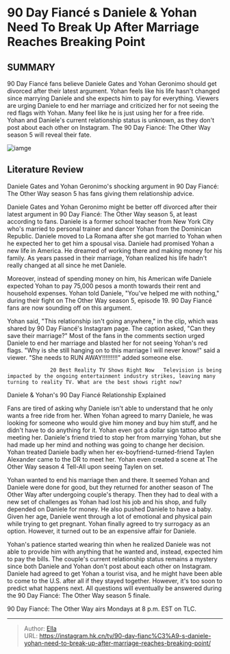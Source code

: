 # 90 Day Fiancé s Daniele &amp; Yohan Need To Break Up After Marriage Reaches Breaking Point


## SUMMARY 



  90 Day Fiancé fans believe Daniele Gates and Yohan Geronimo should get divorced after their latest argument. Yohan feels like his life hasn&#39;t changed since marrying Daniele and she expects him to pay for everything.   Viewers are urging Daniele to end her marriage and criticized her for not seeing the red flags with Yohan. Many feel like he is just using her for a free ride.   Yohan and Daniele&#39;s current relationship status is unknown, as they don&#39;t post about each other on Instagram. The 90 Day Fiancé: The Other Way season 5 will reveal their fate.  

![iamge](https://static1.srcdn.com/wordpress/wp-content/uploads/2023/11/90-day-fianc-s-daniele-yohan-need-to-break-up-after-marriage-reaches-breaking-point.jpg)

## Literature Review
Daniele Gates and Yohan Geronimo&#39;s shocking argument in 90 Day Fiancé: The Other Way season 5 has fans giving them relationship advice.




Daniele Gates and Yohan Geronimo might be better off divorced after their latest argument in 90 Day Fiancé: The Other Way season 5, at least according to fans. Daniele is a former school teacher from New York City who&#39;s married to personal trainer and dancer Yohan from the Dominican Republic. Daniele moved to La Romana after she got married to Yohan when he expected her to get him a spousal visa. Daniele had promised Yohan a new life in America. He dreamed of working there and making money for his family. As years passed in their marriage, Yohan realized his life hadn&#39;t really changed at all since he met Daniele.




Moreover, instead of spending money on him, his American wife Daniele expected Yohan to pay 75,000 pesos a month towards their rent and household expenses. Yohan told Daniele, &#34;You&#39;ve helped me with nothing,&#34; during their fight on The Other Way season 5, episode 19. 90 Day Fiancé fans are now sounding off on this argument.


 

Yohan said, &#34;This relationship isn&#39;t going anywhere,&#34; in the clip, which was shared by 90 Day Fiancé&#39;s Instagram page. The caption asked, &#34;Can they save their marriage?&#34; Most of the fans in the comments section urged Daniele to end her marriage and blasted her for not seeing Yohan&#39;s red flags. &#34;Why is she still hanging on to this marriage I will never know!&#34; said a viewer. &#34;She needs to RUN AWAY!!!!!!!!!&#34; added someone else.




                  20 Best Reality TV Shows Right Now   Television is being impacted by the ongoing entertainment industry strikes, leaving many turning to reality TV. What are the best shows right now?    


 Daniele &amp; Yohan&#39;s 90 Day Fiancé Relationship Explained 
          

Fans are tired of asking why Daniele isn&#39;t able to understand that he only wants a free ride from her. When Yohan agreed to marry Daniele, he was looking for someone who would give him money and buy him stuff, and he didn&#39;t have to do anything for it. Yohan even got a dollar sign tattoo after meeting her. Daniele&#39;s friend tried to stop her from marrying Yohan, but she had made up her mind and nothing was going to change her decision. Yohan treated Daniele badly when her ex-boyfriend-turned-friend Taylen Alexander came to the DR to meet her. Yohan even created a scene at The Other Way season 4 Tell-All upon seeing Taylen on set.




Yohan wanted to end his marriage then and there. It seemed Yohan and Daniele were done for good, but they returned for another season of The Other Way after undergoing couple&#39;s therapy. Then they had to deal with a new set of challenges as Yohan had lost his job and his shop, and fully depended on Daniele for money. He also pushed Daniele to have a baby. Given her age, Daniele went through a lot of emotional and physical pain while trying to get pregnant. Yohan finally agreed to try surrogacy as an option. However, it turned out to be an expensive affair for Daniele.

Yohan&#39;s patience started wearing thin when he realized Daniele was not able to provide him with anything that he wanted and, instead, expected him to pay the bills. The couple&#39;s current relationship status remains a mystery since both Daniele and Yohan don&#39;t post about each other on Instagram. Daniele had agreed to get Yohan a tourist visa, and he might have been able to come to the U.S. after all if they stayed together. However, it&#39;s too soon to predict what happens next. All questions will eventually be answered during the 90 Day Fiancé: The Other Way season 5 finale.






90 Day Fiancé: The Other Way airs Mondays at 8 p.m. EST on TLC.






---

> Author: [Ella](https://instagram.hk.cn/)  
> URL: https://instagram.hk.cn/tv/90-day-fianc%C3%A9-s-daniele-yohan-need-to-break-up-after-marriage-reaches-breaking-point/  

